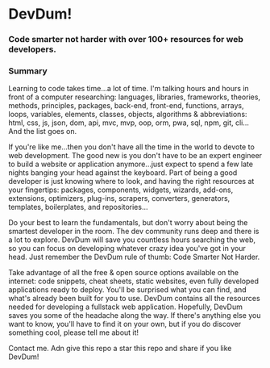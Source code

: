 # DevDum!

### Code smarter not harder with over 100+ resources for web developers. 

### Summary

Learning to code takes time...a lot of time. I'm talking hours and hours in front of a computer researching: languages, libraries, frameworks, theories, methods, principles, packages, back-end, front-end, functions, arrays, loops, variables, elements, classes, objects, algorithms & abbreviations: html, css, js, json, dom, api, mvc, mvp, oop, orm, pwa, sql, npm, git, cli… And the list goes on. 

If you're like me...then you don't have all the time in the world to devote to web development. The good new is you don't have to be an expert engineer to build a website or application anymore...just expect to spend a few late nights banging your head against the keyboard. Part of being a good developer is just knowing where to look, and having the right resources at your fingertips: packages, components, widgets, wizards, add-ons, extensions, optimizers, plug-ins, scrapers, converters, generators, templates, boilerplates, and repositories...
 
Do your best to learn the fundamentals, but don't worry about being the smartest developer in the room. The dev community runs deep and there is a lot to explore. DevDum will save you countless hours searching the web, so you can focus on developing whatever crazy idea you've got in your head. Just remember the DevDum rule of thumb: Code Smarter Not Harder. 


Take advantage of all the free & open source options available on the internet: code snippets, cheat sheets, static websites, even fully developed applications ready to deploy. You'll be surprised what you can find, and what's already been built for you to use. DevDum contains all the resources needed for developing a fullstack web application. Hopefully, DevDum saves you some of the headache along the way. If there's anything else you want to know, you'll have to find it on your own, but if you do discover something cool, please tell me about it! 

Contact me. Adn give this repo a star this repo and share if you like DevDum!






